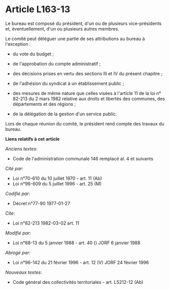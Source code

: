 # Article L163-13

Le bureau est composé du président, d'un ou de plusieurs vice-présidents et, éventuellement, d'un ou plusieurs autres
membres.

Le comité peut déléguer une partie de ses attributions au bureau à l'exception :

- du vote du budget ;

- de l'approbation du compte administratif ;

- des décisions prises en vertu des sections III et IV du présent chapitre ;

- de l'adhésion du syndicat à un établissement public ;

- des mesures de même nature que celles visées à l'article 11 de la loi n° 82-213 du 2 mars 1982 relative aux droits et
libertés des communes, des départements et des régions ;

- de la délégation de la gestion d'un service public.

Lors de chaque réunion du comité, le président rend compte des travaux du bureau.

**Liens relatifs à cet article**

_Anciens textes_:

  - Code de l'administration communale 146 remplacé al. 4 et suivants

_Cité par_:

  - Loi n°70-610 du 10 juillet 1970 - art. 11 (Ab)
  - Loi n°96-609 du 5 juillet 1996 - art. 25 (M)

_Codifié par_:

  - Décret n°77-90 1977-01-27

_Cite_:

  - Loi n°82-213 1982-03-02 art. 11

_Modifié par_:

  - Loi n°88-13 du 5 janvier 1988 - art. 40 () JORF 6 janvier 1988

_Abrogé par_:

  - Loi n°96-142 du 21 février 1996 - art. 12 (V) JORF 24 février 1996

_Nouveaux textes_:

  - Code général des collectivités territoriales - art. L5212-12 (Ab)
